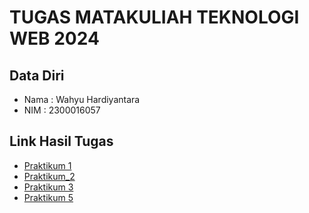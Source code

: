 # TUGAS MATAKULIAH TEKNOLOGI WEB 2024

## Data Diri

- Nama : Wahyu Hardiyantara
- NIM : 2300016057

## Link Hasil Tugas

- [Praktikum 1](https://wahyu-hdt.github.io/tekweb_2024_2300016057/praktikum_1/)
- [Praktikum_2](https://wahyu-hdt.github.io/tekweb_2024_2300016057/praktikum_2/)
- [Praktikum 3](https://wahyu-hdt.github.io/tekweb_2024_2300016057/praktikum_3/)
- [Praktikum 5](https://wahyu-hdt.github.io/tekweb_2024_2300016057/praktikum_5/)
